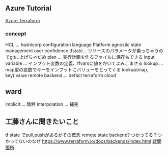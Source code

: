## Azure Tutorial
[Azure Terraform](https://learn.hashicorp.com/collections/terraform/azure-get-started)
### concept
HCL ... hashicorp configuration language
Platform agnostic 
state management
user confidence
tfstate... リソースのパラメータが乗っちゃうのでgitに上げちゃだめ
plan ... 実行計画を作るファイルに保存もできる
input variable ... インプット変数の定義、tfvarsに値をかいてよみこませる
lookup ... map型の変数でキーをインプットにバリューをとってくる lookup(map, key):value
remote backend ... defact terraform cloud

## ward
implicit ... 暗黙
interpolation ... 補完


## 工藤さんに聞きたいこと
tf state でpull,pushがあるがその概念
remote state backend? つかってる？つかってないのなぜ
https://www.terraform.io/docs/backends/index.html
[疑問箇所](https://learn.hashicorp.com/tutorials/terraform/azure-build?in=terraform/azure-get-started)